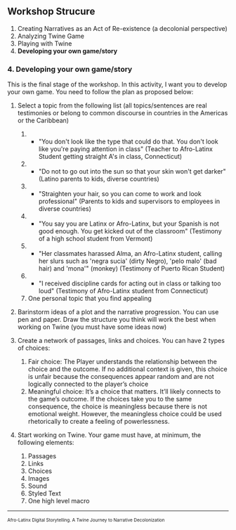 ## Workshop Strucure

1. Creating Narratives as an Act of Re-existence (a decolonial perspective)
2. Analyzing Twine Game
3. Playing with Twine
4. **Developing your own game/story**

### 4. **Developing your own game/story**

This is the final stage of the workshop. In this activity, I want you to develop your own game. You need to follow the plan as proposed below: 

1. Select a topic from the following list (all topics/sentences are real testimonies or belong to common discourse in countries in the Americas or the Caribbean)
      1. -	"You don't look like the type that could do that. You don't look like you're paying attention in class" (Teacher to Afro-Latinx Student getting straight A's in class, Connecticut)
      2. -	"Do not to go out into the sun so that your skin won't get darker" (Latino parents to kids, diverse countries)
      3. -	"Straighten your hair, so you can come to work and look professional" (Parents to kids and supervisors to employees in diverse countries)
      4. -	"You say you are Latinx or Afro-Latinx, but your Spanish is not good enough. You get kicked out of the classroom" (Testimony of a high school student from Vermont)
      5. -	"Her classmates harassed Alma, an Afro-Latinx student, calling her slurs such as 'negra sucia' (dirty Negro), 'pelo malo' (bad hair) and 'mona'" (monkey) (Testimony of Puerto Rican Student)
      6. -	"I received discipline cards for acting out in class or talking too loud" (Testimony of Afro-Latinx student from Connecticut)
      7. One personal topic that you find appealing

2. Barinstorm ideas of a plot and the narrative progression. You can use pen and paper. Draw the structure you think will work the best when working on Twine (you must have some ideas now)
3. Create a network of passages, links and choices. You can have 2 types of choices: 
      1. Fair choice: The Player understands the relationship between the choice and the outcome. If no additional context is given, this choice is unfair because the consequences appear random and are not logically connected to the player’s choice
      2. Meaningful choice: It’s a choice that matters. It’ll likely connects to the game’s outcome. If the choices take you to the same consequence, the choice is meaningless because there is not emotional weight. However, the meaningless choice could be used rhetorically to create a feeling of powerlessness. 
4. Start working on Twine. Your game must have, at minimum, the following elements: 
      1. Passages
      2. Links
      3. Choices
      4. Images
      5. Sound
      6. Styled Text
      7. One high level macro


---
<font size="0.5">Afro-Latinx Digital Storytelling. A Twine Journey to Narrative Decolonization</font>
